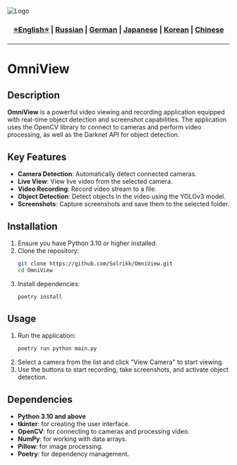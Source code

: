 ![Logo](https://github.com/Solrikk/OmniView/blob/main/assets/result/images/orb6.png)

<div align="center">
  <h3>
    <a href="https://github.com/Solrikk/OmniView/blob/main/README.md">⭐English⭐</a> |
    <a href="https://github.com/Solrikk/OmniView/blob/main/README_RU.md">Russian</a> |
    <a href="https://github.com/Solrikk/OmniView/blob/main/README_GE.md">German</a> |
    <a href="https://github.com/Solrikk/OmniView/blob/main/README_JP.md">Japanese</a> |
    <a href="README_KR.md">Korean</a> |
    <a href="README_CN.md">Chinese</a>
  </h3>
</div>

-----------------

# OmniView

## Description

**OmniView** is a powerful video viewing and recording application equipped with real-time object detection and screenshot capabilities. The application uses the OpenCV library to connect to cameras and perform video processing, as well as the Darknet API for object detection.

## Key Features

- **Camera Detection**: Automatically detect connected cameras.
- **Live View**: View live video from the selected camera.
- **Video Recording**: Record video stream to a file.
- **Object Detection**: Detect objects in the video using the YOLOv3 model.
- **Screenshots**: Capture screenshots and save them to the selected folder.

## Installation

1. Ensure you have Python 3.10 or higher installed.
2. Clone the repository:
    ```bash
    git clone https://github.com/Solrikk/OmniView.git
    cd OmniView
    ```
3. Install dependencies:
    ```bash
    poetry install
    ```

## Usage

1. Run the application:
    ```bash
    poetry run python main.py
    ```
2. Select a camera from the list and click "View Camera" to start viewing.
3. Use the buttons to start recording, take screenshots, and activate object detection.

## Dependencies

- **Python 3.10 and above**
- **tkinter**: for creating the user interface.
- **OpenCV**: for connecting to cameras and processing video.
- **NumPy**: for working with data arrays.
- **Pillow**: for image processing.
- **Poetry**: for dependency management.
